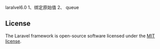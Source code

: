 
laralvel6.0
1、绑定原始值
2、 queue

## License

The Laravel framework is open-source software licensed under the [MIT license](https://opensource.org/licenses/MIT).
